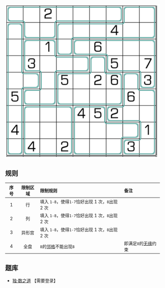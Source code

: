 ![](../../../images/sudoku/对8数独.png)

## 规则
| 序号 | 限制区域 | 限制规则 | 备注 |
| :---: | :---: | :--- | :--- |
| 1 | 行 | 填入 `1-8`，使得`1-7`恰好出现 1 次，`8`出现 2 次 | |
| 2 | 列 | 填入 `1-8`，使得`1-7`恰好出现 1 次，`8`出现 2 次 | |
| 3 | 异形宫 | 填入 `1-8`，使得`1-7`恰好出现 1 次，`8`出现 2 次 | |
| 4 | 全盘 | `8`的[邻格]不能出现`8` | 即满足`8`的[无缘]约束 |

## 题库
- [独·数之道](http://www.sudokufans.org.cn/lx/game.index.php?type=d8) 【需要登录】

[邻格]: ../../../rules.md#邻格
[无缘]: ../../../rules.md#无缘